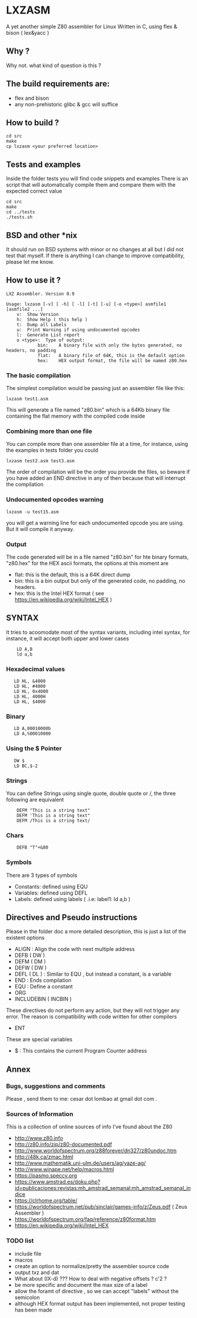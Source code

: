 # LXZASM

A yet another simple Z80 assembler for Linux
Written in C, using flex & bison ( lex&yacc )

## Why ?
Why not. what kind of question is this ?

## The build requirements are:
- flex and bison
- any non-prehistoric glibc & gcc  will suffice

## How to build ?
```
cd src
make
cp lxzasm <your preferred location>
```

## Tests and examples
Inside the folder tests you will find code snippets and examples
There is an script that will automatically compile them and compare 
them with the expected correct value

```
cd src
make
cd ../tests
./tests.sh
```

## BSD and other *nix 
It should run on BSD systems with minor or no changes at all but I did not test that myself.
If there is anything I can change to improve compatibility, please let me know.  


## How to use it ?
```
LXZ Assembler. Version 0.9

Usage: lxzasm [-v] [ -h] [ -l] [-t] [-u] [-o <type>] asmfile1 [asmfile2 ...] 
	v:  Show Version
	h:  Show Help ( this help )
	t:  Dump all Labels
	u:  Print Warning if using undocumented opcodes
	l:  Generate List report
	o <type>:  Type of output: 
            bin:  	A binary file with only the bytes generated, no headers, no padding
            flat:   A binary file of 64K, this is the default option
            hex:	HEX output format, the file will be named z80.hex

```

### The basic compilation
The simplest compilation would be passing just an assembler file like this:
```
lxzasm test1.asm
```
This will generate a file named "z80.bin" which is a 64Kb binary file containing the flat memory with the compiled code inside

### Combining more than one file
You can compile more than one assembler file at a time, for instance, using the examples in tests folder you could
```
lxzasm test2.asm test3.asm
```
The order of compilation will be the order you provide the files, so beware if you have added an END directive in any of then because that will interrupt the compilation

### Undocumented opcodes warning
```
lxzasm -u test15.asm
```
you will get a warning line for each undocumented opcode you are using. But
it will compile it anyway.

### Output
The code generated will be in a file named "z80.bin" for hte binary formats, "z80.hex" for the HEX ascii formats, the options at this moment are
* flat: this is the default, this is a 64K direct dump
* bin: this is a bin output but only of the generated code, no padding, no headers. 
* hex: this is the Intel HEX format ( see https://en.wikipedia.org/wiki/Intel_HEX )

## SYNTAX
It tries to acoomodate most of the syntax variants, including intel syntax, for instance, it will accept both upper and lower cases
```
	LD A,B
	ld a,b
```

### Hexadecimal values
```
   LD HL, &4000 
   LD HL, #4000
   LD HL, 0x4000
   LD HL, 4000H
   LD HL, $4000
```

### Binary
```
   LD A,00010000b
   LD A,%00010000
```

### Using the $ Pointer
```
   DW $
   LD BC,$-2
```

### Strings
You can define Strings using single quote, double quote or /, the three
following are equivalent
```
	DEFM "This is a string text"
	DEFM 'This is a string text"
	DEFM /This is a string text/
```

### Chars
```
	DEFB "T"+&80
```

### Symbols
There are 3 types of symbols
* Constants: defined using EQU
* Variables: defined using DEFL
* Labels: defined using labels ( .i.e:  label1: ld a,b ) 


## Directives and Pseudo instructions
Please in the folder doc a more detailed description, this is just a list of
the existent options
* ALIGN  		: 	Align the code with next multiple address
* DEFB ( DW )
* DEFM ( DM )
* DEFW ( DW )   
* DEFL ( DL )   :   Similar to EQU , but instead a constant, is a variable
* END			:   Ends compilation
* EQU			:   Define a constant
* ORG
* INCLUDEBIN ( INCBIN )

These directives do not perform any action, but they will not trigger any error.
The reason is compatibility with code written for other compilers
* ENT

These are special variables
* $  : This contains the current Program Counter address



## Annex
### Bugs, suggestions and comments
Please , send them to me: cesar dot lombao at gmail dot com . 

### Sources of Information
This is a collection of online sources of info I've found about the Z80

* http://www.z80.info
* http://z80.info/zip/z80-documented.pdf 
* http://www.worldofspectrum.org/z88forever/dn327/z80undoc.htm  
* http://48k.ca/zmac.html
* http://www.mathematik.uni-ulm.de/users/ag/yaze-ag/
* http://www.winape.net/help/macros.html
* https://pasmo.speccy.org
* https://www.amstrad.es/doku.php?id=publicaciones:revistas:mh_amstrad_semanal:mh_amstrad_semanal_indice
* https://clrhome.org/table/
* https://worldofspectrum.net/pub/sinclair/games-info/z/Zeus.pdf  ( Zeus Assembler )
* https://worldofspectrum.org/faq/reference/z80format.htm
* https://en.wikipedia.org/wiki/Intel_HEX


### TODO list
* include file
* macros
* create an option to normalize/pretty the assembler source code
* output txz and dat
* What about (IX-d) ??? How to deal with negative offsets ? c'2 ?
* be more specific and document the max size of a label
* allow the foramt of <literal> directive , so we can accept "labels" without the semicolon
* although HEX format output has been implemented, not proper testing has been made
